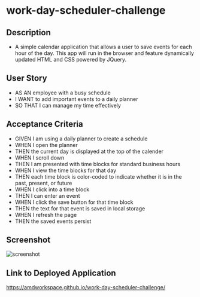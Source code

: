 # work-day-scheduler-challenge

## Description
- A simple calendar application that allows a user to save events for each hour of the day. This app will run in the browser and feature dynamically updated HTML and CSS powered by JQuery.

## User Story
- AS AN employee with a busy schedule
- I WANT to add important events to a daily planner
- SO THAT I can manage my time effectively

## Acceptance Criteria
- GIVEN I am using a daily planner to create a schedule
- WHEN I open the planner
- THEN the current day is displayed at the top of the calender
- WHEN I scroll down
- THEN I am presented with time blocks for standard business hours
- WHEN I view the time blocks for that day
- THEN each time block is color-coded to indicate whether it is in the past, present, or future
- WHEN I click into a time block
- THEN I can enter an event
- WHEN I click the save button for that time block
- THEN the text for that event is saved in local storage
- WHEN I refresh the page
- THEN the saved events persist

## Screenshot
![screenshot](https://github.com/AMDWorkspace/work-day-scheduler-challenge/blob/main/Assets/photos/work-day-scheduler-screenshot.png)

## Link to Deployed Application
https://amdworkspace.github.io/work-day-scheduler-challenge/

